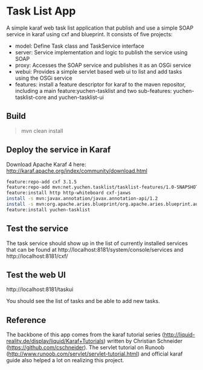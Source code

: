 Task List App
=============
A simple karaf web task list application that publish and use a simple SOAP service in karaf using cxf and blueprint.
It consists of five projects:

- model: Define Task class and TaskService interface
- server: Service implementation and logic to publish the service using SOAP
- proxy: Accesses the SOAP service and publishes it as an OSGi service
- webui: Provides a simple servlet based web ui to list and add tasks using the OSGi service
- features: install a feature descriptor for karaf to the maven repositor, including a main feature:yuchen-tasklist 
            and two sub-features: yuchen-tasklist-core and yuchen-tasklist-ui

Build
-----

> mvn clean install

Deploy the service in Karaf
------------------------

Download Apache Karaf 4 here: http://karaf.apache.org/index/community/download.html
```bash
feature:repo-add cxf 3.1.5
feature:repo-add mvn:net.yuchen.tasklist/tasklist-features/1.0-SNAPSHOT/xml
feature:install http http-whiteboard cxf-jaxws
install -s mvn:javax.annotation/javax.annotation-api/1.2
install -s mvn:org.apache.aries.blueprint/org.apache.aries.blueprint.authz/1.0.0
feature:install yuchen-tasklist
```
Test the service
----------------

The task service should show up in the list of currently installed services that can be found at
http://localhost:8181/system/console/services
and
http://localhost:8181/cxf/ 


Test the web UI
-------------------------

http://localhost:8181/taskui

You should see the list of tasks and be able to add new tasks.


Reference
---------
The backbone of this app comes from the karaf tutorial series (http://liquid-reality.de/display/liquid/Karaf+Tutorials)
 written by Christian Schneider (https://github.com/cschneider). The servlet tutorial on Runoob (http://www.runoob.com/servlet/servlet-tutorial.html) 
 and official karaf guide also helped a lot on realizing this project.
